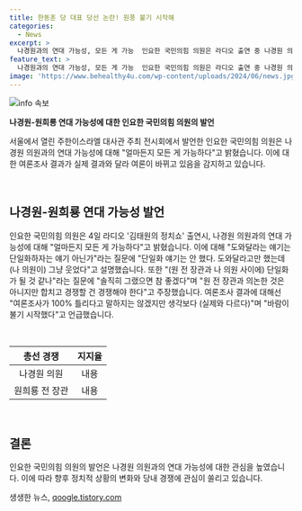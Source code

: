 ```yaml
---
title: 한동훈 당 대표 당선 논란! 원풍 불기 시작해
categories:
  - News
excerpt: >
  나경원과의 연대 가능성, 모든 게 가능  인요한 국민의힘 의원은 라디오 출연 중 나경원 의원과의 연대 가능성을 시사하며, 단일화 얘기는 아니라고 설명했다. 또한 여론조사와의 차이를 언급하며 원풍이 불기 시작했다고 전망했다.
feature_text: >
  나경원과의 연대 가능성, 모든 게 가능  인요한 국민의힘 의원은 라디오 출연 중 나경원 의원과의 연대 가능성을 시사하며, 단일화 얘기는 아니라고 설명했다. 또한 여론조사와의 차이를 언급하며 원풍이 불기 시작했다고 전망했다.
image: 'https://www.behealthy4u.com/wp-content/uploads/2024/06/news.jpg'
---
```


<p><img src="https://www.behealthy4u.com/wp-content/uploads/2024/06/news.jpg" alt="info 속보" /></p>

<p><b>나경원-원희룡 연대 가능성에 대한 인요한 국민의힘 의원의 발언</b></p>

<p>서울에서 열린 주한이스라엘 대사관 주최 전시회에서 발언한 인요한 국민의힘 의원은 나경원 의원과의 연대 가능성에 대해 "얼마든지 모든 게 가능하다"고 밝혔습니다. 이에 대한 여론조사 결과가 실제 결과와 달라 여론이 바뀌고 있음을 감지하고 있습니다.</p>

<p data-ke-size="size16">&nbsp;</p>

<h2 data-ke-size="size26">나경원-원희룡 연대 가능성 발언</h2>

<p>인요한 국민의힘 의원은 4일 라디오 '김태원의 정치쇼' 출연시, 나경원 의원과의 연대 가능성에 대해 "얼마든지 모든 게 가능하다"고 밝혔습니다. 이에 대해 "도와달라는 얘기는 단일화하자는 얘기 아닌가"라는 질문에 "단일화 얘기는 안 했다. 도와달라고만 했는데 (나 의원이) 그냥 웃었다"고 설명했습니다. 또한 "(원 전 장관과 나 의원 사이에) 단일화가 될 것 같나"라는 질문에 "솔직히 그랬으면 참 좋겠다"며 "원 전 장관과 의논한 것은 아니지만 합치고 경쟁할 건 경쟁해야 한다"고 주장했습니다. 여론조사 결과에 대해선 "여론조사가 100% 틀리다고 말하지는 않겠지만 생각보다 (실제와 다르다)"며 "바람이 불기 시작했다"고 언급했습니다.</p>

<p data-ke-size="size16">&nbsp;</p>

<table>
<thead>
<tr>
<th style="text-align: center;">총선 경쟁</th>
<th style="text-align: center;">지지율</th>
</tr>
</thead>
<tbody>
<tr>
<td style="text-align: center;">나경원 의원</td>
<td style="text-align: center;">내용</td>
</tr>
<tr>
<td style="text-align: center;">원희룡 전 장관</td>
<td style="text-align: center;">내용</td>
</tr>
</tbody>
</table>

<p data-ke-size="size16">&nbsp;</p>

<h2 data-ke-size="size26">결론</h2>

<p>인요한 국민의힘 의원의 발언은 나경원 의원과의 연대 가능성에 대한 관심을 높였습니다. 이에 따라 향후 정치적 상황의 변화와 당내 경쟁에 관심이 쏠리고 있습니다.</p>
생생한 뉴스, <a href="https://qoogle.tistory.com" rel="dofollow">qoogle.tistory.com</a>


